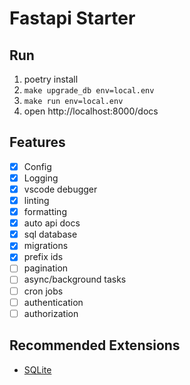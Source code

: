 # Fastapi Starter

## Run

1. poetry install
2. `make upgrade_db env=local.env`
3. `make run env=local.env`
4. open http://localhost:8000/docs

## Features

- [x] Config
- [x] Logging
- [x] vscode debugger
- [x] linting
- [x] formatting
- [x] auto api docs
- [x] sql database
- [x] migrations
- [x] prefix ids
- [ ] pagination
- [ ] async/background tasks
- [ ] cron jobs
- [ ] authentication
- [ ] authorization

## Recommended Extensions

- [SQLite](https://marketplace.visualstudio.com/items?itemName=alexcvzz.vscode-sqlite)

